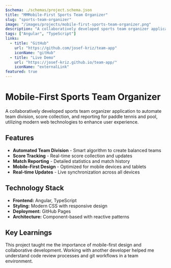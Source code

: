 ```yaml
---
$schema: ./schemas/project.schema.json
title: "MMMobile-First Sports Team Organizer"
slug: "sports-team-organizer"
image: "/images/projects/mobile-first-sports-team-organizer.png"
description: "A collaboratively developed sports team organizer application to automate team division, score collection, and reporting for paddle tennis and pool."
tags: ["Angular", "TypeScript"]
links:
  - title: "GitHub"
    url: "https://github.com/josef-kriz/team-app"
    iconName: "gitHub"
  - title: "Live Demo"
    url: "https://josef-kriz.github.io/team-app/"
    iconName: "externalLink"
featured: true
---
```


# Mobile-First Sports Team Organizer

A collaboratively developed sports team organizer application to automate team division, score collection, and reporting for paddle tennis and pool, utilizing modern web technologies to enhance user experience.

## Features

- **Automated Team Division** - Smart algorithm to create balanced teams
- **Score Tracking** - Real-time score collection and updates  
- **Match Reporting** - Detailed statistics and match history
- **Mobile-First Design** - Optimized for mobile devices and tablets
- **Real-time Updates** - Live synchronization across all devices

## Technology Stack

- **Frontend:** Angular, TypeScript
- **Styling:** Modern CSS with responsive design
- **Deployment:** GitHub Pages
- **Architecture:** Component-based with reactive patterns

## Key Learnings

This project taught me the importance of mobile-first design and collaborative development. Working with another developer helped me understand code review processes and git workflows in a team environment.
